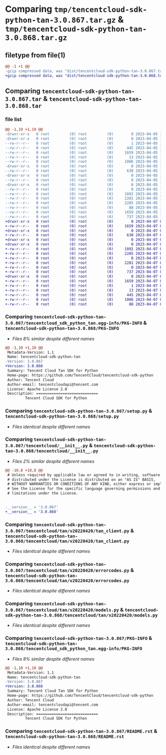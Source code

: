# Comparing `tmp/tencentcloud-sdk-python-tan-3.0.867.tar.gz` & `tmp/tencentcloud-sdk-python-tan-3.0.868.tar.gz`

## filetype from file(1)

```diff
@@ -1 +1 @@
-gzip compressed data, was "dist/tencentcloud-sdk-python-tan-3.0.867.tar", last modified: Wed Apr  5 16:49:04 2023, max compression
+gzip compressed data, was "dist/tencentcloud-sdk-python-tan-3.0.868.tar", last modified: Fri Apr  7 00:56:20 2023, max compression
```

## Comparing `tencentcloud-sdk-python-tan-3.0.867.tar` & `tencentcloud-sdk-python-tan-3.0.868.tar`

### file list

```diff
@@ -1,19 +1,19 @@
-drwxr-xr-x   0 root         (0) root         (0)        0 2023-04-05 16:49:04.000000 tencentcloud-sdk-python-tan-3.0.867/
-drwxr-xr-x   0 root         (0) root         (0)        0 2023-04-05 16:49:04.000000 tencentcloud-sdk-python-tan-3.0.867/tencentcloud_sdk_python_tan.egg-info/
--rw-r--r--   0 root         (0) root         (0)        1 2023-04-05 16:49:04.000000 tencentcloud-sdk-python-tan-3.0.867/tencentcloud_sdk_python_tan.egg-info/dependency_links.txt
--rw-r--r--   0 root         (0) root         (0)      445 2023-04-05 16:49:04.000000 tencentcloud-sdk-python-tan-3.0.867/tencentcloud_sdk_python_tan.egg-info/SOURCES.txt
--rw-r--r--   0 root         (0) root         (0)     1659 2023-04-05 16:49:04.000000 tencentcloud-sdk-python-tan-3.0.867/tencentcloud_sdk_python_tan.egg-info/PKG-INFO
--rw-r--r--   0 root         (0) root         (0)       13 2023-04-05 16:49:04.000000 tencentcloud-sdk-python-tan-3.0.867/tencentcloud_sdk_python_tan.egg-info/top_level.txt
--rw-r--r--   0 root         (0) root         (0)     1006 2023-04-05 16:49:04.000000 tencentcloud-sdk-python-tan-3.0.867/setup.py
-drwxr-xr-x   0 root         (0) root         (0)        0 2023-04-05 16:49:04.000000 tencentcloud-sdk-python-tan-3.0.867/tencentcloud/
--rw-r--r--   0 root         (0) root         (0)      630 2023-04-05 16:49:04.000000 tencentcloud-sdk-python-tan-3.0.867/tencentcloud/__init__.py
-drwxr-xr-x   0 root         (0) root         (0)        0 2023-04-05 16:49:04.000000 tencentcloud-sdk-python-tan-3.0.867/tencentcloud/tan/
--rw-r--r--   0 root         (0) root         (0)        0 2023-04-05 16:49:04.000000 tencentcloud-sdk-python-tan-3.0.867/tencentcloud/tan/__init__.py
-drwxr-xr-x   0 root         (0) root         (0)        0 2023-04-05 16:49:04.000000 tencentcloud-sdk-python-tan-3.0.867/tencentcloud/tan/v20220420/
--rw-r--r--   0 root         (0) root         (0)        0 2023-04-05 16:49:04.000000 tencentcloud-sdk-python-tan-3.0.867/tencentcloud/tan/v20220420/__init__.py
--rw-r--r--   0 root         (0) root         (0)     1892 2023-04-05 16:49:04.000000 tencentcloud-sdk-python-tan-3.0.867/tencentcloud/tan/v20220420/tan_client.py
--rw-r--r--   0 root         (0) root         (0)     2281 2023-04-05 16:49:04.000000 tencentcloud-sdk-python-tan-3.0.867/tencentcloud/tan/v20220420/errorcodes.py
--rw-r--r--   0 root         (0) root         (0)     2285 2023-04-05 16:49:04.000000 tencentcloud-sdk-python-tan-3.0.867/tencentcloud/tan/v20220420/models.py
--rw-r--r--   0 root         (0) root         (0)       88 2023-04-05 16:49:04.000000 tencentcloud-sdk-python-tan-3.0.867/setup.cfg
--rw-r--r--   0 root         (0) root         (0)     1659 2023-04-05 16:49:04.000000 tencentcloud-sdk-python-tan-3.0.867/PKG-INFO
--rw-r--r--   0 root         (0) root         (0)      737 2023-04-05 16:49:04.000000 tencentcloud-sdk-python-tan-3.0.867/README.rst
+drwxr-xr-x   0 root         (0) root         (0)        0 2023-04-07 00:56:20.000000 tencentcloud-sdk-python-tan-3.0.868/
+-rw-r--r--   0 root         (0) root         (0)     1659 2023-04-07 00:56:20.000000 tencentcloud-sdk-python-tan-3.0.868/PKG-INFO
+drwxr-xr-x   0 root         (0) root         (0)        0 2023-04-07 00:56:20.000000 tencentcloud-sdk-python-tan-3.0.868/tencentcloud/
+-rw-r--r--   0 root         (0) root         (0)      630 2023-04-07 00:56:20.000000 tencentcloud-sdk-python-tan-3.0.868/tencentcloud/__init__.py
+drwxr-xr-x   0 root         (0) root         (0)        0 2023-04-07 00:56:20.000000 tencentcloud-sdk-python-tan-3.0.868/tencentcloud/tan/
+drwxr-xr-x   0 root         (0) root         (0)        0 2023-04-07 00:56:20.000000 tencentcloud-sdk-python-tan-3.0.868/tencentcloud/tan/v20220420/
+-rw-r--r--   0 root         (0) root         (0)     1892 2023-04-07 00:56:20.000000 tencentcloud-sdk-python-tan-3.0.868/tencentcloud/tan/v20220420/tan_client.py
+-rw-r--r--   0 root         (0) root         (0)     2285 2023-04-07 00:56:20.000000 tencentcloud-sdk-python-tan-3.0.868/tencentcloud/tan/v20220420/models.py
+-rw-r--r--   0 root         (0) root         (0)        0 2023-04-07 00:56:20.000000 tencentcloud-sdk-python-tan-3.0.868/tencentcloud/tan/v20220420/__init__.py
+-rw-r--r--   0 root         (0) root         (0)     2281 2023-04-07 00:56:20.000000 tencentcloud-sdk-python-tan-3.0.868/tencentcloud/tan/v20220420/errorcodes.py
+-rw-r--r--   0 root         (0) root         (0)        0 2023-04-07 00:56:20.000000 tencentcloud-sdk-python-tan-3.0.868/tencentcloud/tan/__init__.py
+-rw-r--r--   0 root         (0) root         (0)      737 2023-04-07 00:56:20.000000 tencentcloud-sdk-python-tan-3.0.868/README.rst
+drwxr-xr-x   0 root         (0) root         (0)        0 2023-04-07 00:56:20.000000 tencentcloud-sdk-python-tan-3.0.868/tencentcloud_sdk_python_tan.egg-info/
+-rw-r--r--   0 root         (0) root         (0)     1659 2023-04-07 00:56:20.000000 tencentcloud-sdk-python-tan-3.0.868/tencentcloud_sdk_python_tan.egg-info/PKG-INFO
+-rw-r--r--   0 root         (0) root         (0)        1 2023-04-07 00:56:20.000000 tencentcloud-sdk-python-tan-3.0.868/tencentcloud_sdk_python_tan.egg-info/dependency_links.txt
+-rw-r--r--   0 root         (0) root         (0)       13 2023-04-07 00:56:20.000000 tencentcloud-sdk-python-tan-3.0.868/tencentcloud_sdk_python_tan.egg-info/top_level.txt
+-rw-r--r--   0 root         (0) root         (0)      445 2023-04-07 00:56:20.000000 tencentcloud-sdk-python-tan-3.0.868/tencentcloud_sdk_python_tan.egg-info/SOURCES.txt
+-rw-r--r--   0 root         (0) root         (0)     1006 2023-04-07 00:56:20.000000 tencentcloud-sdk-python-tan-3.0.868/setup.py
+-rw-r--r--   0 root         (0) root         (0)       88 2023-04-07 00:56:20.000000 tencentcloud-sdk-python-tan-3.0.868/setup.cfg
```

### Comparing `tencentcloud-sdk-python-tan-3.0.867/tencentcloud_sdk_python_tan.egg-info/PKG-INFO` & `tencentcloud-sdk-python-tan-3.0.868/PKG-INFO`

 * *Files 8% similar despite different names*

```diff
@@ -1,10 +1,10 @@
 Metadata-Version: 1.1
 Name: tencentcloud-sdk-python-tan
-Version: 3.0.867
+Version: 3.0.868
 Summary: Tencent Cloud Tan SDK for Python
 Home-page: https://github.com/TencentCloud/tencentcloud-sdk-python
 Author: Tencent Cloud
 Author-email: tencentcloudapi@tencent.com
 License: Apache License 2.0
 Description: ============================
         Tencent Cloud SDK for Python
```

### Comparing `tencentcloud-sdk-python-tan-3.0.867/setup.py` & `tencentcloud-sdk-python-tan-3.0.868/setup.py`

 * *Files identical despite different names*

### Comparing `tencentcloud-sdk-python-tan-3.0.867/tencentcloud/__init__.py` & `tencentcloud-sdk-python-tan-3.0.868/tencentcloud/__init__.py`

 * *Files 2% similar despite different names*

```diff
@@ -10,8 +10,8 @@
 # Unless required by applicable law or agreed to in writing, software
 # distributed under the License is distributed on an "AS IS" BASIS,
 # WITHOUT WARRANTIES OR CONDITIONS OF ANY KIND, either express or implied.
 # See the License for the specific language governing permissions and
 # limitations under the License.
 
 
-__version__ = '3.0.867'
+__version__ = '3.0.868'
```

### Comparing `tencentcloud-sdk-python-tan-3.0.867/tencentcloud/tan/v20220420/tan_client.py` & `tencentcloud-sdk-python-tan-3.0.868/tencentcloud/tan/v20220420/tan_client.py`

 * *Files identical despite different names*

### Comparing `tencentcloud-sdk-python-tan-3.0.867/tencentcloud/tan/v20220420/errorcodes.py` & `tencentcloud-sdk-python-tan-3.0.868/tencentcloud/tan/v20220420/errorcodes.py`

 * *Files identical despite different names*

### Comparing `tencentcloud-sdk-python-tan-3.0.867/tencentcloud/tan/v20220420/models.py` & `tencentcloud-sdk-python-tan-3.0.868/tencentcloud/tan/v20220420/models.py`

 * *Files identical despite different names*

### Comparing `tencentcloud-sdk-python-tan-3.0.867/PKG-INFO` & `tencentcloud-sdk-python-tan-3.0.868/tencentcloud_sdk_python_tan.egg-info/PKG-INFO`

 * *Files 8% similar despite different names*

```diff
@@ -1,10 +1,10 @@
 Metadata-Version: 1.1
 Name: tencentcloud-sdk-python-tan
-Version: 3.0.867
+Version: 3.0.868
 Summary: Tencent Cloud Tan SDK for Python
 Home-page: https://github.com/TencentCloud/tencentcloud-sdk-python
 Author: Tencent Cloud
 Author-email: tencentcloudapi@tencent.com
 License: Apache License 2.0
 Description: ============================
         Tencent Cloud SDK for Python
```

### Comparing `tencentcloud-sdk-python-tan-3.0.867/README.rst` & `tencentcloud-sdk-python-tan-3.0.868/README.rst`

 * *Files identical despite different names*

